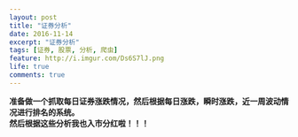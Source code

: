 ```yaml
---
layout: post
title: "证券分析"
date: 2016-11-14
excerpt: "证券分析"
tags: [证券, 股票, 分析, 爬虫]
feature: http://i.imgur.com/Ds6S7lJ.png
life: true
comments: true
---
```


**准备做一个抓取每日证券涨跌情况，然后根据每日涨跌，瞬时涨跌，近一周波动情况进行排名的系统。<br/>**
**然后根据这些分析我也入市分红啦！！！**
